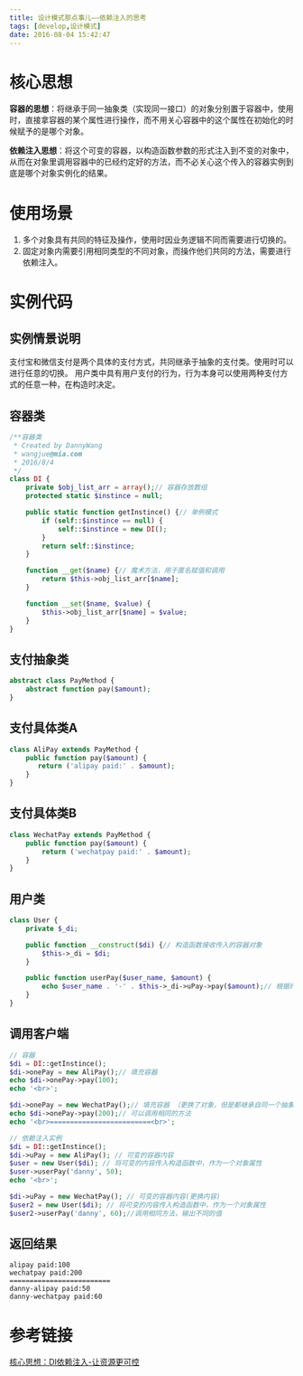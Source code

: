 ```yaml
---
title: 设计模式那点事儿——依赖注入的思考
tags: [develop,设计模式]
date: 2016-08-04 15:42:47
---
```

# 核心思想
**容器的思想**：将继承于同一抽象类（实现同一接口）的对象分别置于容器中，使用时，直接拿容器的某个属性进行操作，而不用关心容器中的这个属性在初始化的时候赋予的是哪个对象。

**依赖注入思想**：将这个可变的容器，以构造函数参数的形式注入到不变的对象中，从而在对象里调用容器中的已经约定好的方法，而不必关心这个传入的容器实例到底是哪个对象实例化的结果。

# 使用场景
1. 多个对象具有共同的特征及操作，使用时因业务逻辑不同而需要进行切换的。
1. 固定对象内需要引用相同类型的不同对象，而操作他们共同的方法，需要进行依赖注入。

# 实例代码
## 实例情景说明
支付宝和微信支付是两个具体的支付方式，共同继承于抽象的支付类。使用时可以进行任意的切换。
用户类中具有用户支付的行为，行为本身可以使用两种支付方式的任意一种，在构造时决定。

## 容器类
```php
/**容器类
 * Created by DannyWang
 * wangjue@mia.com
 * 2016/8/4
 */
class DI {
    private $obj_list_arr = array();// 容器存放数组
    protected static $instince = null;

    public static function getInstince() {// 单例模式
        if (self::$instince == null) {
            self::$instince = new DI();
        }
        return self::$instince;
    }

    function __get($name) {// 魔术方法，用于匿名赋值和调用
        return $this->obj_list_arr[$name];
    }

    function __set($name, $value) {
        $this->obj_list_arr[$name] = $value;
    }
}
```

## 支付抽象类
```php
abstract class PayMethod {
    abstract function pay($amount);
}
```

## 支付具体类A
```php
class AliPay extends PayMethod {
    public function pay($amount) {
       return ('alipay paid:' . $amount);
    }
}
```

## 支付具体类B
```php
class WechatPay extends PayMethod {
    public function pay($amount) {
        return ('wechatpay paid:' . $amount);
    }
}
```

## 用户类
```php
class User {
    private $_di;

    public function __construct($di) {// 构造函数接收传入的容器对象
        $this->_di = $di;
    }

    public function userPay($user_name, $amount) {
        echo $user_name . '-' . $this->_di->uPay->pay($amount);// 根据约定，调用容器对象内的方法，在更换容器内容后也不必修改代码！
    }
}
```

## 调用客户端
```php
// 容器
$di = DI::getInstince();
$di->onePay = new AliPay();// 填充容器
echo $di->onePay->pay(100);
echo '<br>';

$di->onePay = new WechatPay();// 填充容器 （更换了对象，但是都继承自同一个抽象类）
echo $di->onePay->pay(200);// 可以调用相同的方法
echo '<br>=========================<br>';

// 依赖注入实例
$di = DI::getInstince();
$di->uPay = new AliPay(); // 可变的容器内容
$user = new User($di); // 将可变的内容传入构造函数中，作为一个对象属性
$user->userPay('danny', 50);
echo '<br>';

$di->uPay = new WechatPay(); // 可变的容器内容(更换内容)
$user2 = new User($di); // 将可变的内容传入构造函数中，作为一个对象属性
$user2->userPay('danny', 60);//调用相同方法，输出不同的值
```

## 返回结果
```
alipay paid:100
wechatpay paid:200
=========================
danny-alipay paid:50
danny-wechatpay paid:60
```

# 参考链接
[核心思想：DI依赖注入-让资源更可控](http://www.phalapi.net/wikis/%5B2.11%5D-%E6%A0%B8%E5%BF%83%E6%80%9D%E6%83%B3%EF%BC%9ADI%E4%BE%9D%E8%B5%96%E6%B3%A8%E5%85%A5-%E8%AE%A9%E8%B5%84%E6%BA%90%E6%9B%B4%E5%8F%AF%E6%8E%A7.html)